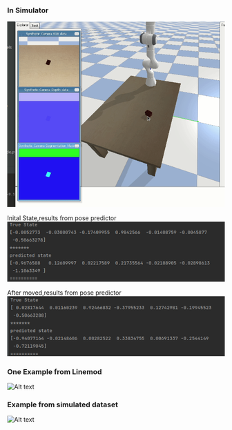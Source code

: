 ### In Simulator
![All text](https://github.com/PeizYu/temp/blob/main/sim01.gif)  

Inital State,results from pose predictor  
![Alt text](https://github.com/PeizYu/temp/blob/main/inital.png)  

After moved,results from pose predictor  
![Alt text](https://github.com/PeizYu/temp/blob/main/moved.png)  

### One Example from Linemod
![Alt text](https://github.com/PeizYu/temp/blob/main/real.gif)
### Example from simulated dataset
![Alt text](https://github.com/PeizYu/temp/blob/main/sim.gif)
